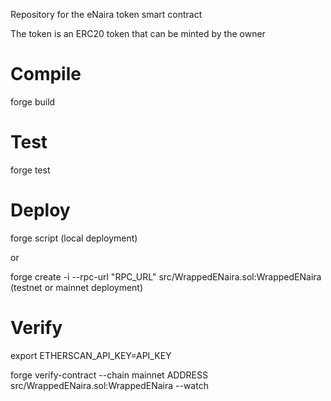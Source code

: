 Repository for the eNaira token smart contract

The token is an ERC20 token that can be minted by the owner

# Compile
forge build

# Test
forge test

# Deploy
forge script (local deployment)

or

forge create -i --rpc-url "RPC_URL" src/WrappedENaira.sol:WrappedENaira (testnet or mainnet deployment)

# Verify
export ETHERSCAN_API_KEY=API_KEY

forge verify-contract --chain mainnet ADDRESS src/WrappedENaira.sol:WrappedENaira --watch
